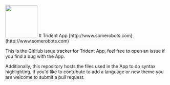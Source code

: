 <img src="http://somerobots.com/assets/TransparentBGIconSmall.png" width="100">
# Trident App
[http://www.somerobots.com](http://www.somerobots.com)

This is the GitHub issue tracker for Trident App, feel free to open an issue if you find a bug with the App.

Additionally, this repository hosts the files used in the App to do syntax highlighting. If you'd like to contribute to add a language or new theme you are welcome to submit a pull request.
